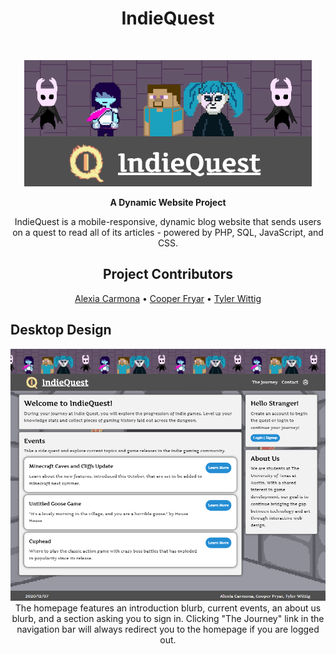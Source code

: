 <!-- Page Title -->
<h1 align="center">IndieQuest</h1><br>

<!-- Title Image -->
<p align="center">
  <img border="0" alt="IndieQuest - Title Card" src="/readme-files/title-card.png">
</p>

<!-- Project Description -->
<p align="center">
  <b>A Dynamic Website Project</b>
</p>

<p align="center">
  IndieQuest is a mobile-responsive, dynamic blog website that sends users on a quest to read all of its articles - powered by PHP, SQL, JavaScript, and CSS.
</p>

<!-- Contributors -->
<h2 align="center">Project Contributors</h2>
<p align="center">
 <a href="https://www.lexc-draws.com/">Alexia Carmona</a> • 
 <a href="https://github.com/CooperFryar">Cooper Fryar</a> • 
 <a href="https://twit96.github.io/">Tyler Wittig</a>
</p>

## Desktop Design
<p align="center">
  <img alt="Full Home Logged Out" src="/readme-files/full-home-loggedout.png">
  The homepage features an introduction blurb, current events, an about us blurb, 
  and a section asking you to sign in. Clicking "The Journey" link in the navigation bar
  will always redirect you to the homepage if you are logged out.
</p>

